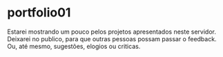 # portfolio01
 Estarei mostrando um pouco pelos projetos apresentados neste servidor. Deixarei no publico, para que outras pessoas possam passar o feedback. Ou, até mesmo, 
 sugestões, elogios ou criticas. 
